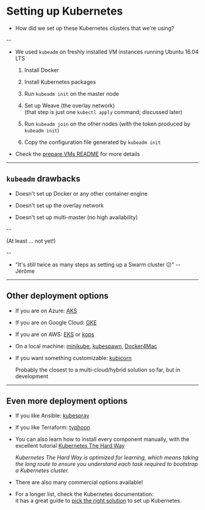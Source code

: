 # Setting up Kubernetes

- How did we set up these Kubernetes clusters that we're using?

--

- We used `kubeadm` on freshly installed VM instances running Ubuntu 16.04 LTS

    1. Install Docker

    2. Install Kubernetes packages

    3. Run `kubeadm init` on the master node

    4. Set up Weave (the overlay network)
       <br/>
       (that step is just one `kubectl apply` command; discussed later)

    5. Run `kubeadm join` on the other nodes (with the token produced by `kubeadm init`)

    6. Copy the configuration file generated by `kubeadm init`

- Check the [prepare VMs README](https://@@GITREPO@@/blob/master/prepare-vms/README.md) for more details

---

## `kubeadm` drawbacks

- Doesn't set up Docker or any other container engine

- Doesn't set up the overlay network

- Doesn't set up multi-master (no high availability)

--

  (At least ... not yet!)

--

- "It's still twice as many steps as setting up a Swarm cluster 😕" -- Jérôme

---

## Other deployment options

- If you are on Azure:
  [AKS](https://azure.microsoft.com/services/container-service/)

- If you are on Google Cloud:
  [GKE](https://cloud.google.com/kubernetes-engine/)

- If you are on AWS:
  [EKS](https://aws.amazon.com/eks/)
  or
  [kops](https://github.com/kubernetes/kops)

- On a local machine:
  [minikube](https://kubernetes.io/docs/getting-started-guides/minikube/),
  [kubespawn](https://github.com/kinvolk/kube-spawn),
  [Docker4Mac](https://docs.docker.com/docker-for-mac/kubernetes/)

- If you want something customizable:
  [kubicorn](https://github.com/kubicorn/kubicorn)

  Probably the closest to a multi-cloud/hybrid solution so far, but in development

---

## Even more deployment options

- If you like Ansible:
  [kubespray](https://github.com/kubernetes-incubator/kubespray)

- If you like Terraform:
  [typhoon](https://github.com/poseidon/typhoon/)

- You can also learn how to install every component manually, with
  the excellent tutorial [Kubernetes The Hard Way](https://github.com/kelseyhightower/kubernetes-the-hard-way)

  *Kubernetes The Hard Way is optimized for learning, which means taking the long route to ensure you understand each task required to bootstrap a Kubernetes cluster.*

- There are also many commercial options available!

- For a longer list, check the Kubernetes documentation:
  <br/>
  it has a great guide to [pick the right solution](https://kubernetes.io/docs/setup/pick-right-solution/) to set up Kubernetes.
